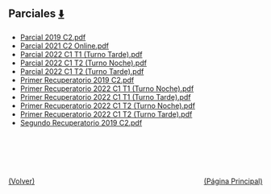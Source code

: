 
<html>
<body>
<h2>Parciales <a href="https://downgit.github.io/#/home?url=https://github.com/Apuntes-FIUBA/Apuntes-Electronica/tree/main/86 - Electrónica/8603 - Dispositivos Semiconductores/Examenes/Parciales" style="font-size:20px">  ⬇️ </a></h2>
<ul>
    <li><a href="Parcial 2019 C2.pdf">Parcial 2019 C2.pdf</a></li>
    <li><a href="Parcial 2021 C2 Online.pdf">Parcial 2021 C2 Online.pdf</a></li>
    <li><a href="Parcial 2022 C1 T1 (Turno Tarde).pdf">Parcial 2022 C1 T1 (Turno Tarde).pdf</a></li>
    <li><a href="Parcial 2022 C1 T2 (Turno Noche).pdf">Parcial 2022 C1 T2 (Turno Noche).pdf</a></li>
    <li><a href="Parcial 2022 C1 T2 (Turno Tarde).pdf">Parcial 2022 C1 T2 (Turno Tarde).pdf</a></li>
    <li><a href="Primer Recuperatorio 2019 C2.pdf">Primer Recuperatorio 2019 C2.pdf</a></li>
    <li><a href="Primer Recuperatorio 2022 C1 T1 (Turno Noche).pdf">Primer Recuperatorio 2022 C1 T1 (Turno Noche).pdf</a></li>
    <li><a href="Primer Recuperatorio 2022 C1 T1 (Turno Tarde).pdf">Primer Recuperatorio 2022 C1 T1 (Turno Tarde).pdf</a></li>
    <li><a href="Primer Recuperatorio 2022 C1 T2 (Turno Noche).pdf">Primer Recuperatorio 2022 C1 T2 (Turno Noche).pdf</a></li>
    <li><a href="Primer Recuperatorio 2022 C1 T2 (Turno Tarde).pdf">Primer Recuperatorio 2022 C1 T2 (Turno Tarde).pdf</a></li>
    <li><a href="Segundo Recuperatorio 2019 C2.pdf">Segundo Recuperatorio 2019 C2.pdf</a></li>
</ul>
</body>
</html>


<br><br><br><br><br><a href="../" style="float: left">(Volver)</a> <a href="https://apuntes-fiuba.github.io/Apuntes-Electronica" style="float: right">(Página Principal)</a>
